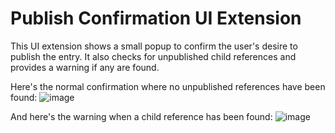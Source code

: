 # Publish Confirmation UI Extension

This UI extension shows a small popup to confirm the user's desire to publish the entry. It also checks for unpublished child references and provides a warning if any are found.

Here's the normal confirmation where no unpublished references have been found:
![image](https://user-images.githubusercontent.com/6521666/60893944-12f43600-a262-11e9-9966-d380a69ceea2.png)

And here's the warning when a child reference has been found:
![image](https://user-images.githubusercontent.com/6521666/60894086-52bb1d80-a262-11e9-89a3-02ace56ef0f1.png)
